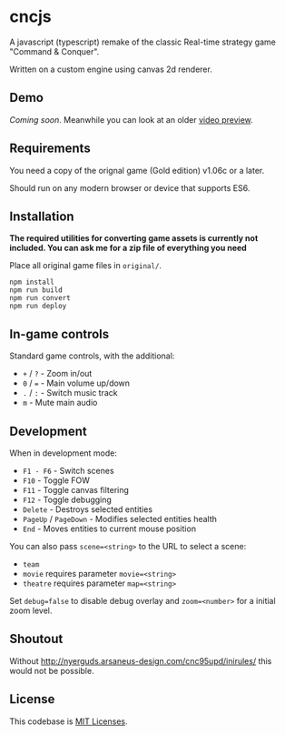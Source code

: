 # cncjs

A javascript (typescript) remake of the classic Real-time strategy game "Command & Conquer".

Written on a custom engine using canvas 2d renderer.

## Demo

*Coming soon*. Meanwhile you can look at an older [video preview](https://www.youtube.com/watch?v=6Es4uBTH8yg&feature=youtu.be).

## Requirements

You need a copy of the orignal game (Gold edition) v1.06c or a later.

Should run on any modern browser or device that supports ES6.

## Installation

**The required utilities for converting game assets is currently not included. You can ask me for a zip file of everything you need**

Place all original game files in `original/`.

```
npm install
npm run build
npm run convert
npm run deploy
```

## In-game controls

Standard game controls, with the additional:

* `+` / `?` - Zoom in/out
* `0` / `=` - Main volume up/down
* `.` / `:` - Switch music track
* `m` - Mute main audio

## Development

When in development mode:

* `F1 - F6` - Switch scenes
* `F10` - Toggle FOW
* `F11` - Toggle canvas filtering
* `F12` - Toggle debugging
* `Delete` - Destroys selected entities
* `PageUp` / `PageDown` - Modifies selected entities health
* `End` - Moves entities to current mouse position

You can also pass `scene=<string>` to the URL to select a scene:

* `team`
* `movie` requires parameter `movie=<string>`
* `theatre` requires parameter `map=<string>`

Set `debug=false` to disable debug overlay and `zoom=<number>` for a initial zoom level.

## Shoutout

Without http://nyerguds.arsaneus-design.com/cnc95upd/inirules/ this would not be possible.

## License

This codebase is [MIT Licenses](LICENSE).
